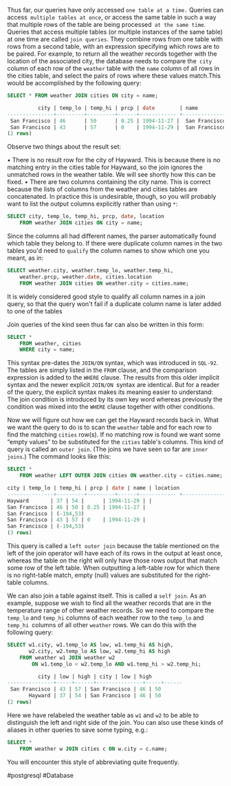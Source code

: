 Thus far, our queries have only accessed `one table at a time.` Queries can access` multiple tables at once`, or access the same table in such a way that multiple rows of the table are being processed` at the same time`. Queries that access multiple tables (or multiple instances of the same table) at one time are called `join queries`. They combine rows from one table with rows from a second table, with an expression specifying which rows are to be paired. For example, to return all the weather records together with the location of the associated city, the database needs to compare the` city` column of each row of the `weather` table with the `name` column of all rows in the cities table, and select the pairs of rows where these values match.This would be accomplished by the following query:

```SQL
SELECT * FROM weather JOIN cities ON city = name;
```

```SQL
          city | temp_lo | temp_hi | prcp | date        | name          | location 
---------------+---------+---------+------+------------ +---------------+---------
 San Francisco | 46      | 50      | 0.25 | 1994-11-27 |  San Francisco | (-194,53) 
 San Francisco | 43      | 57      | 0    | 1994-11-29 |  San Francisco | (-194,53) 
(2 rows)
```

Observe two things about the result set:

• There is no result row for the city of Hayward. This is because there is no matching entry in the cities table for Hayward, so the join ignores the unmatched rows in the weather table. We will see shortly how this can be fixed. 
• There are two columns containing the city name. This is correct because the lists of columns from the weather and cities tables are concatenated. In practice this is undesirable, though, so you will probably want to list the output columns explicitly rather than using `*`:

```SQL
SELECT city, temp_lo, temp_hi, prcp, date, location 
	FROM weather JOIN cities ON city = name;
```

Since the columns all had different names, the parser automatically found which table they belong to. If there were duplicate column names in the two tables you'd need to `qualify` the column names to show which one you meant, as in:

```SQL
SELECT weather.city, weather.temp_lo, weather.temp_hi, 
	weather.prcp, weather.date, cities.location 
	FROM weather JOIN cities ON weather.city = cities.name;
```

It is widely considered good style to qualify all column names in a join query, so that the query won't fail if a duplicate column name is later added to one of the tables

Join queries of the kind seen thus far can also be written in this form:

```SQL
SELECT * 
	FROM weather, cities 
	WHERE city = name;
```

This syntax pre-dates the `JOIN/ON` syntax, which was introduced in `SQL-92`. The tables are simply listed in the `FROM` clause, and the comparison expression is added to the `WHERE` clause. The results from this older implicit syntax and the newer explicit `JOIN/ON `syntax are identical. But for a reader of the query, the explicit syntax makes its meaning easier to understand: The join condition is introduced by its own key word whereas previously the condition was mixed into the `WHERE` clause together with other conditions.

Now we will figure out how we can get the Hayward records back in. What we want the query to do is to scan the `weather` table and for each row to find the matching `cities` row(s). If no matching row is found we want some “empty values” to be substituted for the `cities` table's columns. This kind of query is called an `outer join`. (The joins we have seen so far are `inner joins`.) The command looks like this:

```SQL
SELECT * 
	FROM weather LEFT OUTER JOIN cities ON weather.city = cities.name;
```

```SQL
city | temp_lo | temp_hi | prcp | date | name | location 
---------------+---------+---------+------+------------ +---------------+---------- 
Hayward       | 37 | 54 |      | 1994-11-29 | | 
San Francisco | 46 | 50 | 0.25 | 1994-11-27 | 
San Francisco | (-194,53) 
San Francisco | 43 | 57 | 0    | 1994-11-29 | 
San Francisco | (-194,53) 
(3 rows)
```

This query is called a `left outer join` because the table mentioned on the left of the join operator will have each of its rows in the output at least once, whereas the table on the right will only have those rows output that match some row of the left table. When outputting a left-table row for which there is no right-table match, empty (null) values are substituted for the right-table columns.

We can also join a table against itself. This is called a `self join`. As an example, suppose we wish to find all the weather records that are in the temperature range of other weather records. So we need to compare the `temp_lo` and `temp_hi` columns of each weather row to the `temp_lo` and `temp_hi `columns of all other `weather` rows. We can do this with the following query:

```SQL
SELECT w1.city, w1.temp_lo AS low, w1.temp_hi AS high, 
	   w2.city, w2.temp_lo AS low, w2.temp_hi AS high 
	FROM weather w1 JOIN weather w2 
		ON w1.temp_lo < w2.temp_lo AND w1.temp_hi > w2.temp_hi;
```

```SQL
          city | low | high | city | low | high 
---------------+-----+------+---------------+-----+------ 
 San Francisco | 43 | 57 | San Francisco | 46 | 50 
	   Hayward | 37 | 54 | San Francisco | 46 | 50 
(2 rows)
```

Here we have relabeled the weather table as `w1` and `w2` to be able to distinguish the left and right side of the join. You can also use these kinds of aliases in other queries to save some typing, e.g.:

```SQL
SELECT * 
	FROM weather w JOIN cities c ON w.city = c.name;
```

You will encounter this style of abbreviating quite frequently.

#postgresql #Database 